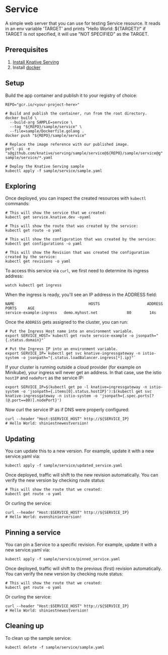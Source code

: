 # Service

A simple web server that you can use for testing Service resource.
It reads in an env variable 'TARGET' and prints "Hello World: ${TARGET}!" if
TARGET is not specified, it will use "NOT SPECIFIED" as the TARGET.

## Prerequisites

1. [Install Knative Serving](https://github.com/knative/install/blob/master/README.md)
1. Install [docker](https://www.docker.com/)

## Setup

Build the app container and publish it to your registry of choice:

```shell
REPO="gcr.io/<your-project-here>"

# Build and publish the container, run from the root directory.
docker build \
  --build-arg SAMPLE=service \
  --tag "${REPO}/sample/service" \
  --file=sample/Dockerfile.golang .
docker push "${REPO}/sample/service"

# Replace the image reference with our published image.
perl -pi -e "s@github.com/knative/serving/sample/service@${REPO}/sample/service@g" sample/service/*.yaml

# Deploy the Knative Serving sample
kubectl apply -f sample/service/sample.yaml
```

## Exploring

Once deployed, you can inspect the created resources with `kubectl` commands:

```shell
# This will show the service that we created:
kubectl get service.knative.dev -oyaml
```

```shell
# This will show the route that was created by the service:
kubectl get route -o yaml
```

```shell
# This will show the configuration that was created by the service:
kubectl get configurations -o yaml
```

```shell
# This will show the Revision that was created the configuration created by the service:
kubectl get revisions -o yaml

```

To access this service via `curl`, we first need to determine its ingress address:
```shell
watch kubectl get ingress
```

When the ingress is ready, you'll see an IP address in the ADDRESS field:

```
NAME                                 HOSTS                     ADDRESS   PORTS     AGE
service-example-ingress   demo.myhost.net             80        14s
```

Once the `ADDRESS` gets assigned to the cluster, you can run:

```shell
# Put the Ingress Host name into an environment variable.
export SERVICE_HOST=`kubectl get route service-example -o jsonpath="{.status.domain}"`

# Put the Ingress IP into an environment variable.
export SERVICE_IP=`kubectl get svc knative-ingressgateway -n istio-system -o jsonpath="{.status.loadBalancer.ingress[*].ip}"`
```

If your cluster is running outside a cloud provider (for example on Minikube),
your ingress will never get an address. In that case, use the istio `hostIP` and `nodePort` as the service IP:

```shell
export SERVICE_IP=$(kubectl get po -l knative=ingressgateway -n istio-system -o 'jsonpath={.items[0].status.hostIP}'):$(kubectl get svc knative-ingressgateway -n istio-system -o 'jsonpath={.spec.ports[?(@.port==80)].nodePort}')
```

Now curl the service IP as if DNS were properly configured:

```shell
curl --header "Host:$SERVICE_HOST" http://${SERVICE_IP}
# Hello World: shiniestnewestversion!
```

## Updating

You can update this to a new version. For example, update it with a new service.yaml via:
```shell
kubectl apply -f sample/service/updated_service.yaml
```

Once deployed, traffic will shift to the new revision automatically. You can verify the new version
by checking route status:
```shell
# This will show the route that we created:
kubectl get route -o yaml
```

Or curling the service:
```shell
curl --header "Host:$SERVICE_HOST" http://${SERVICE_IP}
# Hello World: evenshinierversion!
```

## Pinning a service

You can pin a Service to a specific revision. For example, update it with a new service.yaml via:
```shell
kubectl apply -f sample/service/pinned_service.yaml
```

Once deployed, traffic will shift to the previous (first) revision automatically. You can verify the new version
by checking route status:
```shell
# This will show the route that we created:
kubectl get route -o yaml
```

Or curling the service:
```shell
curl --header "Host:$SERVICE_HOST" http://${SERVICE_IP}
# Hello World: shiniestnewestversion!
```

## Cleaning up

To clean up the sample service:

```shell
kubectl delete -f sample/service/sample.yaml
```
